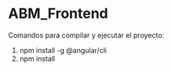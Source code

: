 # ABM_Frontend
Comandos para compilar y ejecutar el proyecto:
  1) npm install -g @angular/cli
  2) npm install
